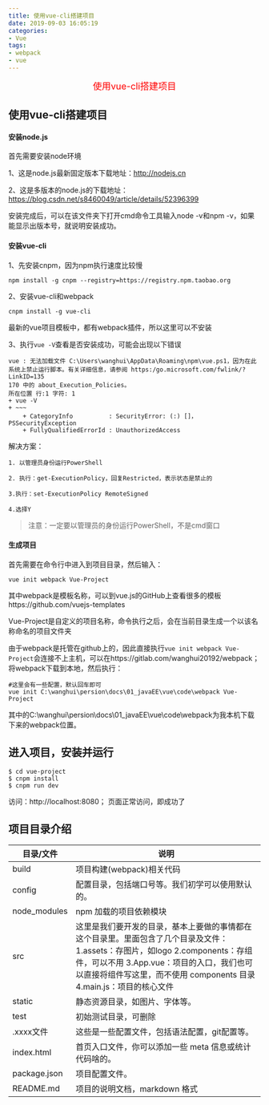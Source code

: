 ```yaml
---
title: 使用vue-cli搭建项目
date: 2019-09-03 16:05:19
categories:
- Vue
tags:
- webpack
- vue
---
```


<center><font size=4 color="red">使用vue-cli搭建项目</font></center>

<!--more-->

## 使用vue-cli搭建项目

####  安装node.js

首先需要安装node环境

1、这是node.js最新固定版本下载地址：http://nodejs.cn

2、这是多版本的node.js的下载地址：https://blog.csdn.net/s8460049/article/details/52396399

安装完成后，可以在该文件夹下打开cmd命令工具输入node -v和npm -v，如果能显示出版本号，就说明安装成功。

#### 安装vue-cli

1、先安装cnpm，因为npm执行速度比较慢

```
npm install -g cnpm --registry=https://registry.npm.taobao.org
```

2、安装vue-cli和webpack

```
cnpm install -g vue-cli
```

最新的vue项目模板中，都有webpack插件，所以这里可以不安装

3、执行`vue -V`查看是否安装成功，可能会出现以下错误

```
vue : 无法加载文件 C:\Users\wanghui\AppData\Roaming\npm\vue.ps1，因为在此系统上禁止运行脚本。有关详细信息，请参阅 https:/go.microsoft.com/fwlink/?LinkID=135
170 中的 about_Execution_Policies。
所在位置 行:1 字符: 1
+ vue -V
+ ~~~
    + CategoryInfo          : SecurityError: (:) []，PSSecurityException
    + FullyQualifiedErrorId : UnauthorizedAccess
```

解决方案：

`1. 以管理员身份运行PowerShell`

`2. 执行：get-ExecutionPolicy，回复Restricted，表示状态是禁止的`

`3.执行：set-ExecutionPolicy RemoteSigned`

`4.选择Y`

> 注意：一定要以管理员的身份运行PowerShell，不是cmd窗口

#### 生成项目

首先需要在命令行中进入到项目目录，然后输入：

```
vue init webpack Vue-Project
```

其中webpack是模板名称，可以到vue.js的GitHub上查看很多的模板https://github.com/vuejs-templates

Vue-Project是自定义的项目名称，命令执行之后，会在当前目录生成一个以该名称命名的项目文件夹

由于webpack是托管在github上的，因此直接执行`vue init webpack Vue-Project`会连接不上主机，可以在https://gitlab.com/wanghui20192/webpack； 将webpack下载到本地，然后执行：

```
#这里会有一些配置，默认回车即可
vue init C:\wanghui\persion\docs\01_javaEE\vue\code\webpack Vue-Project
```

其中的C:\wanghui\persion\docs\01_javaEE\vue\code\webpack为我本机下载下来的webpack位置。

## 进入项目，安装并运行

```
$ cd vue-project
$ cnpm install
$ cnpm run dev
```

访问：http://localhost:8080； 页面正常访问，即成功了

## 项目目录介绍

| 目录/文件    | 说明                                                         |
| ------------ | ------------------------------------------------------------ |
| build        | 项目构建(webpack)相关代码                                    |
| config       | 配置目录，包括端口号等。我们初学可以使用默认的。             |
| node_modules | npm 加载的项目依赖模块                                       |
| src          | 这里是我们要开发的目录，基本上要做的事情都在这个目录里。里面包含了几个目录及文件：1.assets：存图片，如logo  2.components：存组件，可以不用   3.App.vue：项目的入口，我们也可以直接将组件写这里，而不使用 components 目录 4.main.js：项目的核心文件 |
| static       | 静态资源目录，如图片、字体等。                               |
| test         | 初始测试目录，可删除                                         |
| .xxxx文件    | 这些是一些配置文件，包括语法配置，git配置等。                |
| index.html   | 首页入口文件，你可以添加一些 meta 信息或统计代码啥的。       |
| package.json | 项目配置文件。                                               |
| README.md    | 项目的说明文档，markdown 格式                                |






